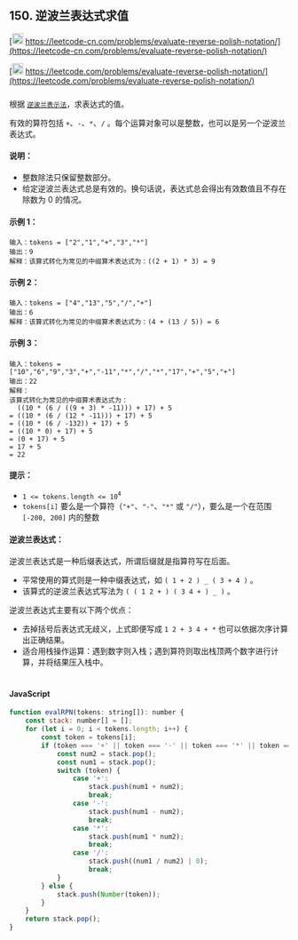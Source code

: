 ## 150. 逆波兰表达式求值

[<img src="https://static.leetcode-cn.com/cn-mono-assets/production/assets/logo-dark-cn.c42314a8.svg" height="20" /> https://leetcode-cn.com/problems/evaluate-reverse-polish-notation/](https://leetcode-cn.com/problems/evaluate-reverse-polish-notation/)

[<img src="https://assets.leetcode.com/static_assets/public/webpack_bundles/images/logo-dark.e99485d9b.svg" height="20"/> https://leetcode.com/problems/evaluate-reverse-polish-notation/](https://leetcode.com/problems/evaluate-reverse-polish-notation/)

###

根据 [`逆波兰表示法`](https://baike.baidu.com/item/%E9%80%86%E6%B3%A2%E5%85%B0%E5%BC%8F/128437)，求表达式的值。

有效的算符包括 `+`、`-`、`*`、`/` 。每个运算对象可以是整数，也可以是另一个逆波兰表达式。

#### 说明：

-   整数除法只保留整数部分。
-   给定逆波兰表达式总是有效的。换句话说，表达式总会得出有效数值且不存在除数为 0 的情况。

#### 示例 1：

```
输入：tokens = ["2","1","+","3","*"]
输出：9
解释：该算式转化为常见的中缀算术表达式为：((2 + 1) * 3) = 9
```

#### 示例 2：

```
输入：tokens = ["4","13","5","/","+"]
输出：6
解释：该算式转化为常见的中缀算术表达式为：(4 + (13 / 5)) = 6
```

#### 示例 3：

```
输入：tokens = ["10","6","9","3","+","-11","*","/","*","17","+","5","+"]
输出：22
解释：
该算式转化为常见的中缀算术表达式为：
  ((10 * (6 / ((9 + 3) * -11))) + 17) + 5
= ((10 * (6 / (12 * -11))) + 17) + 5
= ((10 * (6 / -132)) + 17) + 5
= ((10 * 0) + 17) + 5
= (0 + 17) + 5
= 17 + 5
= 22
```

#### 提示：

-   `1 <= tokens.length <= 10`<sup>`4`</sup>
-   `tokens[i]` 要么是一个算符（`"+"`、`"-"`、`"*"` 或 `"/"`），要么是一个在范围 `[-200, 200]` 内的整数

#### 逆波兰表达式：

逆波兰表达式是一种后缀表达式，所谓后缀就是指算符写在后面。

-   平常使用的算式则是一种中缀表达式，如 `( 1 + 2 ) _ ( 3 + 4 )` 。
-   该算式的逆波兰表达式写法为 `( ( 1 2 + ) ( 3 4 + ) _ )` 。

逆波兰表达式主要有以下两个优点：

-   去掉括号后表达式无歧义，上式即便写成 `1 2 + 3 4 + *` 也可以依据次序计算出正确结果。
-   适合用栈操作运算：遇到数字则入栈；遇到算符则取出栈顶两个数字进行计算，并将结果压入栈中。

#

#### JavaScript

```js
function evalRPN(tokens: string[]): number {
    const stack: number[] = [];
    for (let i = 0; i < tokens.length; i++) {
        const token = tokens[i];
        if (token === '+' || token === '-' || token === '*' || token === '/') {
            const num2 = stack.pop();
            const num1 = stack.pop();
            switch (token) {
                case '+':
                    stack.push(num1 + num2);
                    break;
                case '-':
                    stack.push(num1 - num2);
                    break;
                case '*':
                    stack.push(num1 * num2);
                    break;
                case '/':
                    stack.push((num1 / num2) | 0);
                    break;
            }
        } else {
            stack.push(Number(token));
        }
    }
    return stack.pop();
}
```
